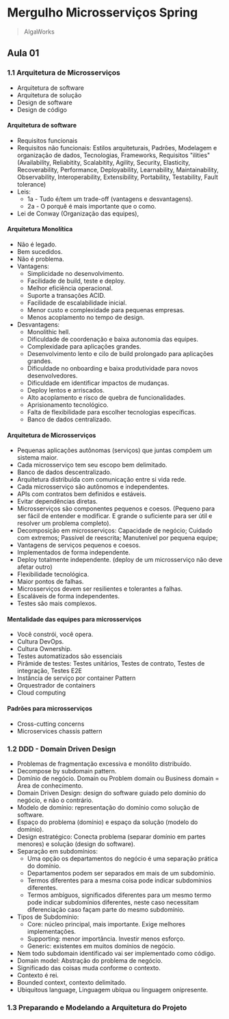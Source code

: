 # Mergulho Microsserviços Spring

> AlgaWorks

## Aula 01

### 1.1 Arquitetura de Microsserviços

- Arquitetura de software
- Arquitetura de solução
- Design de software
- Design de código

#### Arquitetura de software

- Requisitos funcionais
- Requisitos não funcionais: Estilos arquiteturais, Padrões, Modelagem e organização de dados, Tecnologias, Frameworks, Requisitos "ilities" (Availability, Reliabitity, Scalabitity, Agility, Security, Elasticity, Recoverability, Performance, Deployability, Learnability, Maintainability, Observability, Interoperability, Extensibility, Portability, Testability, Fault tolerance)
- Leis:
  - 1a - Tudo é/tem um trade-off (vantagens e desvantagens).
  - 2a - O porquê é mais importante que o como.
- Lei de Conway (Organização das equipes),

#### Arquitetura Monolítica

- Não é legado.
- Bem sucedidos.
- Não é problema.
- Vantagens:
  - Simplicidade no desenvolvimento.
  - Facilidade de build, teste e deploy.
  - Melhor eficiência operacional.
  - Suporte a transações ACID.
  - Facilidade de escalabilidade inicial.
  - Menor custo e complexidade para pequenas empresas.
  - Menos acoplamento no tempo de design.
- Desvantagens:
  - Monolithic hell.
  - Dificuldade de coordenação e baixa autonomia das equipes.
  - Complexidade para aplicações grandes.
  - Desenvolvimento lento e cilo de build prolongado para aplicações grandes.
  - Dificuldade no onboarding e baixa produtividade para novos desenvolvedores.
  - Dificuldade em identificar impactos de mudanças.
  - Deploy lentos e arriscados.
  - Alto acoplamento e risco de quebra de funcionalidades.
  - Aprisionamento tecnológico.
  - Falta de flexibilidade para escolher tecnologias específicas.
  - Banco de dados centralizado.

#### Arquitetura de Microsserviços

- Pequenas aplicações autônomas (serviços) que juntas compõem um sistema maior.
- Cada microsserviço tem seu escopo bem delimitado.
- Banco de dados descentralizado.
- Arquitetura distribuída com comunicação entre si vida rede.
- Cada microsserviço são autônomos e independentes.
- APIs com contratos bem definidos e estáveis.
- Evitar dependências diretas.
- Microsserviços são componentes pequenos e coesos. (Pequeno para ser fácil de entender e modificar. E grande o suficiente para ser útil e resolver um problema completo).
- Decomposição em microsserviços: Capacidade de negócio; Cuidado com extremos; Passível de reescrita; Manutenível por pequena equipe;
- Vantagens de serviços pequenos e coesos.
- Implementados de forma independente.
- Deploy totalmente independente. (deploy de um microsserviço não deve afetar outro)
- Flexibilidade tecnológica.
- Maior pontos de falhas.
- Microsserviços devem ser resilientes e tolerantes a falhas.
- Escaláveis de forma independentes.
- Testes são mais complexos.

#### Mentalidade das equipes para microsserviços

- Você constrói, você opera.
- Cultura DevOps.
- Cultura Ownership.
- Testes automatizados são essenciais
- Pirâmide de testes: Testes unitários, Testes de contrato, Testes de integração, Testes E2E
- Instância de serviço por container Pattern
- Orquestrador de containers
- Cloud computing

#### Padrões para microsserviços

- Cross-cutting concerns
- Microservices chassis pattern

### 1.2 DDD - Domain Driven Design

- Problemas de fragmentação excessiva e monólito distribuído.
- Decompose by subdomain pattern.
- Domínio de negócio. Domain ou Problem domain ou Business domain = Área de conhecimento.
- Domain Driven Design: design do software guiado pelo domínio do negócio, e não o contrário.
- Modelo de domínio: representação do domínio como solução de software.
- Espaço do problema (domínio) e espaço da solução (modelo do domínio).
- Design estratégico: Conecta problema (separar domínio em partes menores) e solução (design do software).
- Separação em subdomínios:
  - Uma opção os departamentos do negócio é uma separação prática do domínio.
  - Departamentos podem ser separados em mais de um subdomínio.
  - Termos diferentes para a mesma coisa pode indicar subdomínios diferentes.
  - Termos ambíguos, significados diferentes para um mesmo termo pode indicar subdomínios diferentes, neste caso necessitam diferenciação caso façam parte do mesmo subdomínio.
- Tipos de Subdomínio:
  - Core: núcleo principal, mais importante. Exige melhores implementações.
  - Supporting: menor importância. Investir menos esforço.
  - Generic: existentes em muitos domínios de negócio.
- Nem todo subdomain identificado vai ser implementado como código.
- Domain model: Abstração do problema de negócio.
- Significado das coisas muda conforme o contexto.
- Contexto é rei.
- Bounded context, contexto delimitado.
- Ubiquitous language, Linguagem ubíqua ou linguagem onipresente.

### 1.3 Preparando e Modelando a Arquitetura do Projeto
